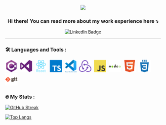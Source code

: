 <p align="center"><img src="https://media.giphy.com/media/3oriNLx3dUqFgVi86I/giphy.gif" width="200"/></p>
<h3 align="center">Hi there! You can read more about my work experience here ⤵️</h3>  
<p align="center"><a href="https://www.linkedin.com/in/victoriapanchenko/" target="_blank"><img src="https://img.shields.io/badge/LinkedIn-blue?style=for-the-badge&logo=linkedin&logoColor=white" alt="LinkedIn Badge"></a>
</p>

---
### :hammer_and_wrench: Languages and Tools :
<div> 
  <img src="https://github.com/devicons/devicon/blob/master/icons/csharp/csharp-original.svg" title="Csharp" alt="Csharp" width="40" height="40"/>&nbsp;
  <img src="https://github.com/devicons/devicon/blob/master/icons/visualstudio/visualstudio-plain.svg" title="Visual Studio" alt="Visual Studio" width="40" height="40"/>&nbsp;
  <img src="https://github.com/devicons/devicon/blob/master/icons/react/react-original-wordmark.svg" title="React" alt="React" width="40" height="40"/>&nbsp;
  <img src="https://github.com/devicons/devicon/blob/master/icons/typescript/typescript-original.svg" title="TypeScript" alt="TypeScript" width="40" height="40"/>&nbsp;
  <img src="https://github.com/devicons/devicon/blob/master/icons/vscode/vscode-original-wordmark.svg" title="VSCode" alt="VSCode" width="40" height="40"/>&nbsp;
  <img src="https://github.com/devicons/devicon/blob/master/icons/redux/redux-original.svg" title="Redux" alt="Redux" width="40" height="40"/>&nbsp;
  <img src="https://github.com/devicons/devicon/blob/master/icons/javascript/javascript-original.svg" title="JavaScript" alt="JavaScript" width="40" height="40"/>&nbsp;
  <img src="https://github.com/devicons/devicon/blob/master/icons/nodejs/nodejs-original-wordmark.svg" title="NodeJS" alt="NodeJS" width="40" height="40"/>&nbsp;
  <img src="https://github.com/devicons/devicon/blob/master/icons/html5/html5-original.svg" title="HTML5" alt="HTML5" width="40" height="40"/>&nbsp;
  <img src="https://github.com/devicons/devicon/blob/master/icons/css3/css3-plain-wordmark.svg"  title="CSS3" alt="CSS3" width="40" height="40"/>&nbsp;  
  <img src="https://github.com/devicons/devicon/blob/master/icons/git/git-original-wordmark.svg" title="Git" **alt="Git" width="40" height="40"/>
</div>

### :fire: My Stats :
[![GitHub Streak](http://github-readme-streak-stats.herokuapp.com?user=levvic&theme=github-dark&hide_border=true&date_format=%5BY.%5Dn.j)](https://git.io/streak-stats)

[![Top Langs](https://github-readme-stats.vercel.app/api/top-langs/?username=levvic&layout=compact&theme=vision-friendly-dark)](https://github.com/anuraghazra/github-readme-stats)
